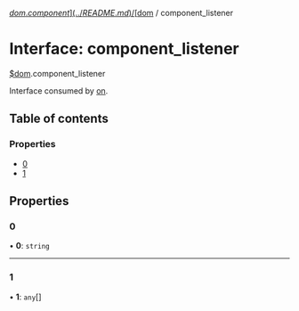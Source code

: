 [$dom.component](../README.md) / [$dom](../modules/dom.md) / component\_listener

# Interface: component\_listener

[$dom](../modules/dom.md).component_listener

Interface consumed by [on](dom.component_add.md#on).

## Table of contents

### Properties

- [0](dom.component_listener.md#0)
- [1](dom.component_listener.md#1)

## Properties

### 0

• **0**: `string`

___

### 1

• **1**: `any`[]
